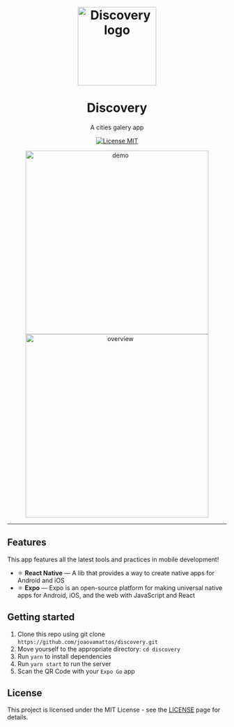 <h1 align="center">
<br>
  <img src="https://user-images.githubusercontent.com/23246259/124948480-b954ac80-dfde-11eb-9ac1-d9d7e72d9dd9.png" alt="Discovery logo" width="180">
<br>
<br>
Discovery
</h1>

<p align="center">A cities galery app</p>

<p align="center">
  <a href="https://opensource.org/licenses/MIT">
    <img src="https://img.shields.io/badge/License-MIT-blue.svg" alt="License MIT">
  </a>
</p>

<div align="center">
  <img src="https://user-images.githubusercontent.com/23246259/124948449-b3f76200-dfde-11eb-9244-dc03754a8d2e.gif" alt="demo" height="420">
  <img src="https://user-images.githubusercontent.com/23246259/124948461-b659bc00-dfde-11eb-8c02-b3ed0564a6e5.png" alt="overview" height="420">
</div>

<hr />

## Features
This app features all the latest tools and practices in mobile development!

- ⚛️ **React Native** — A lib that provides a way to create native apps for Android and iOS
- ⚛️ **Expo** — Expo is an open-source platform for making universal native apps for Android, iOS, and the web with JavaScript and React

## Getting started

1. Clone this repo using git clone `https://github.com/joaovamattos/discovery.git`
2. Move yourself to the appropriate directory: `cd discovery`
3. Run `yarn` to install dependencies
4. Run `yarn start` to run the server
5. Scan the QR Code with your `Expo Go` app

## License

This project is licensed under the MIT License - see the [LICENSE](https://opensource.org/licenses/MIT) page for details.
